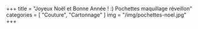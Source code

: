 +++
title = "Joyeux Noël et Bonne Année ! :) Pochettes maquillage réveillon"
categories = [ "Couture", "Cartonnage" ]
img = "/img/pochettes-noel.jpg"
+++
